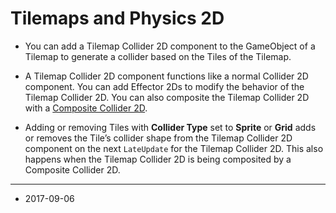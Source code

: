 # Tilemaps and Physics 2D

* You can add a Tilemap Collider 2D component to the GameObject of a Tilemap to generate a collider based on the Tiles of the Tilemap.

* A Tilemap Collider 2D component functions like a normal Collider 2D component. You can add Effector 2Ds to modify the behavior of the Tilemap Collider 2D. You can also composite the Tilemap Collider 2D with a [Composite Collider 2D](class-CompositeCollider2D).

* Adding or removing Tiles with __Collider Type__ set to __Sprite__ or __Grid__ adds or removes the Tile’s collider shape from the Tilemap Collider 2D component on the next `LateUpdate` for the Tilemap Collider 2D. This also happens when the Tilemap Collider 2D is being composited by a Composite Collider 2D.

---

* <span class="page-edit">2017-09-06 <!-- include IncludeTextNewPageSomeEdit --></span>